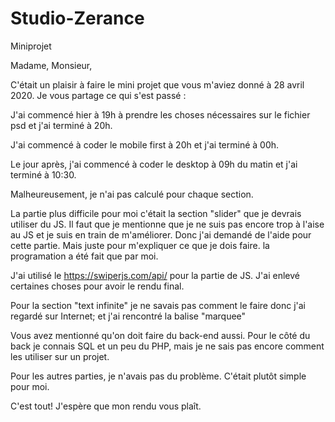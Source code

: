 # Studio-Zerance
Miniprojet


Madame, Monsieur,

C'était un plaisir à faire le mini projet que vous m'aviez donné à 28 avril 2020. Je vous partage ce qui s'est passé :

J'ai commencé hier à 19h à prendre les choses nécessaires sur le fichier psd et j'ai terminé à 20h.

J'ai commencé à coder le mobile first à 20h et j'ai terminé à 00h.

Le jour après, j'ai commencé à coder le desktop à 09h du matin et j'ai terminé à 10:30.

Malheureusement, je n'ai pas calculé pour chaque section.

La partie plus difficile pour moi c'était la section "slider" que je devrais utiliser du JS. Il faut que je mentionne que je ne suis pas encore trop à l'aise au JS et je suis en train de m'améliorer. Donc j'ai demandé de l'aide pour cette partie. Mais juste pour m'expliquer ce que je dois faire. la programation a été fait que par moi.

J'ai utilisé le https://swiperjs.com/api/ pour la partie de JS. J'ai enlevé certaines choses pour avoir le rendu final.

Pour la section "text infinite" je ne savais pas comment le faire donc j'ai regardé sur Internet; et j'ai rencontré la balise "marquee"
  
Vous avez mentionné qu'on doit faire du back-end aussi. Pour le côté du back je connais SQL et un peu du PHP, mais je ne sais pas encore comment les utiliser sur un projet.

Pour les autres parties, je n'avais pas du problème. C'était plutôt simple pour moi.
  
C'est tout! J'espère que mon rendu vous plaît.

